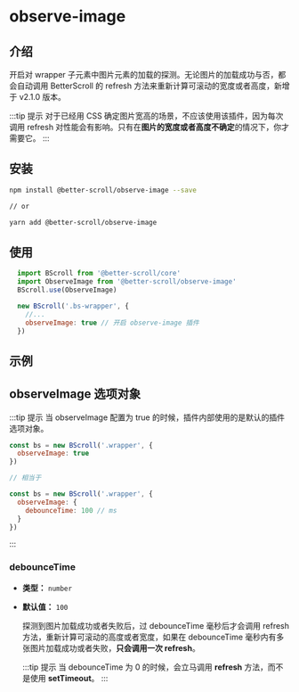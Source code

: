 # observe-image <Badge text='2.1.0' />

## 介绍

开启对 wrapper 子元素中图片元素的加载的探测。无论图片的加载成功与否，都会自动调用 BetterScroll 的 refresh 方法来重新计算可滚动的宽度或者高度，新增于 v2.1.0 版本。

:::tip 提示
对于已经用 CSS 确定图片宽高的场景，不应该使用该插件，因为每次调用 refresh 对性能会有影响。只有在**图片的宽度或者高度不确定**的情况下，你才需要它。
:::

## 安装

```bash
npm install @better-scroll/observe-image --save

// or

yarn add @better-scroll/observe-image
```

## 使用

```js
  import BScroll from '@better-scroll/core'
  import ObserveImage from '@better-scroll/observe-image'
  BScroll.use(ObserveImage)

  new BScroll('.bs-wrapper', {
    //...
    observeImage: true // 开启 observe-image 插件
  })
```

## 示例

  <demo qrcode-url="observe-image/" :render-code="true">
    <template slot="code-template">
      <<< @/examples/vue/components/observe-image/default.vue?template
    </template>
    <template slot="code-script">
      <<< @/examples/vue/components/observe-image/default.vue?script
    </template>
    <template slot="code-style">
      <<< @/examples/vue/components/observe-image/default.vue?style
    </template>
    <observe-image-default slot="demo"></observe-image-default>
  </demo>

## observeImage 选项对象

:::tip 提示
当 observeImage 配置为 true 的时候，插件内部使用的是默认的插件选项对象。

```js
const bs = new BScroll('.wrapper', {
  observeImage: true
})

// 相当于

const bs = new BScroll('.wrapper', {
  observeImage: {
    debounceTime: 100 // ms
  }
})
```
:::

### debounceTime

  - **类型：** `number`
  - **默认值：** `100`

    探测到图片加载成功或者失败后，过 debounceTime 毫秒后才会调用 refresh 方法，重新计算可滚动的高度或者宽度，如果在 debounceTime 毫秒内有多张图片加载成功或者失败，**只会调用一次 refresh**。

    :::tip 提示
    当 debounceTime 为 0 的时候，会立马调用 **refresh** 方法，而不是使用 **setTimeout**。
    :::

